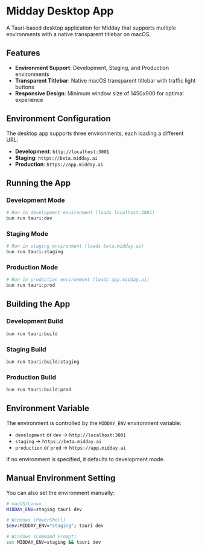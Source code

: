 # Midday Desktop App

A Tauri-based desktop application for Midday that supports multiple environments with a native transparent titlebar on macOS.

## Features

- **Environment Support**: Development, Staging, and Production environments
- **Transparent Titlebar**: Native macOS transparent titlebar with traffic light buttons
- **Responsive Design**: Minimum window size of 1450x900 for optimal experience

## Environment Configuration

The desktop app supports three environments, each loading a different URL:

- **Development**: `http://localhost:3001`
- **Staging**: `https://beta.midday.ai`
- **Production**: `https://app.midday.ai`

## Running the App

### Development Mode
```bash
# Run in development environment (loads localhost:3001)
bun run tauri:dev
```

### Staging Mode
```bash
# Run in staging environment (loads beta.midday.ai)
bun run tauri:staging
```

### Production Mode
```bash
# Run in production environment (loads app.midday.ai)
bun run tauri:prod
```

## Building the App

### Development Build
```bash
bun run tauri:build
```

### Staging Build
```bash
bun run tauri:build:staging
```

### Production Build
```bash
bun run tauri:build:prod
```

## Environment Variable

The environment is controlled by the `MIDDAY_ENV` environment variable:

- `development` or `dev` → `http://localhost:3001`
- `staging` → `https://beta.midday.ai`
- `production` or `prod` → `https://app.midday.ai`

If no environment is specified, it defaults to development mode.

## Manual Environment Setting

You can also set the environment manually:

```bash
# macOS/Linux
MIDDAY_ENV=staging tauri dev

# Windows (PowerShell)
$env:MIDDAY_ENV="staging"; tauri dev

# Windows (Command Prompt)
set MIDDAY_ENV=staging && tauri dev
```

